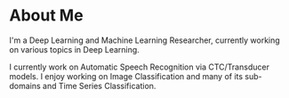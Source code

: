 # About Me

I'm a Deep Learning and Machine Learning Researcher, currently working on various topics in Deep Learning.

I currently work on Automatic Speech Recognition via CTC/Transducer models. I enjoy working on Image Classification 
and many of its sub-domains and Time Series Classification.